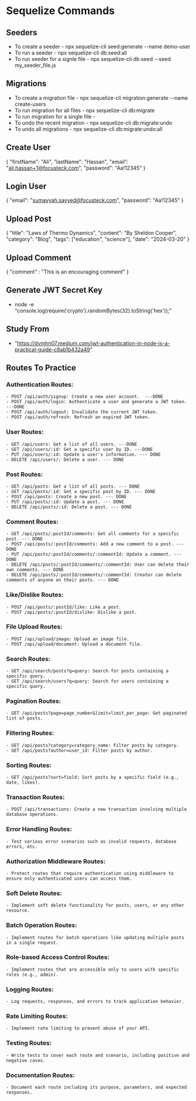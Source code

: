 # Sequelize Commands

## Seeders
- To create a seeder - npx sequelize-cli seed:generate --name demo-user
- To run a seeder - npx sequelize-cli db:seed:all
- To run seeder for a signle file - npx sequelize-cli db:seed --seed my_seeder_file.js

## Migrations
- To create a migration file - npx sequelize-cli migration:generate --name create-users
- To run migration for all files - npx sequelize-cli db:migrate
- To run migration for a single file - 
- To undo the recent migration - npx sequelize-cli db:migrate:undo
- To undo all migrations - npx sequelize-cli db:migrate:undo:all


## Create User
{
    "firstName": "Ali",
    "lastName": "Hassan",
    "email": "ali.hassan+1@focusteck.com",
    "password": "Aa!12345"
}

## Login User
{
    "email": "sumayyah.sayyed@focusteck.com",
    "password": "Aa!12345"
}

## Upload Post
{
    "title": "Laws of Thermo Dynamics",
    "content": "By Sheldon Cooper",
    "category": "Blog",
    "tags": ["education", "science"],
    "date": "2024-03-20"
}

## Upload Comment
{
    "comment" : "This is an encouraging comment"
}

## Generate JWT Secret Key
- node -e "console.log(require('crypto').randomBytes(32).toString('hex'));"

## Study From
- "https://dvmhn07.medium.com/jwt-authentication-in-node-js-a-practical-guide-c8ab1b432a49"

## Routes To Practice

### Authentication Routes:
    - POST /api/auth/signup: Create a new user account.  ---DONE
    - POST /api/auth/login: Authenticate a user and generate a JWT token. ---DONE
    - POST /api/auth/logout: Invalidate the current JWT token.
    - POST /api/auth/refresh: Refresh an expired JWT token.

### User Routes:
    - GET /api/users: Get a list of all users. ---DONE
    - GET /api/users/:id: Get a specific user by ID. ---DONE
    - PUT /api/users/:id: Update a user's information. --- DONE
    - DELETE /api/users/: Delete a user. --- DONE

### Post Routes:
    - GET /api/posts: Get a list of all posts. --- DONE
    - GET /api/posts/:id: Get a specific post by ID. --- DONE
    - POST /api/posts: Create a new post. --- DONE
    - PUT /api/posts/:id: Update a post. --- DONE
    - DELETE /api/posts/:id: Delete a post. --- DONE

### Comment Routes:
    - GET /api/posts/:postId/comments: Get all comments for a specific post. --- DONE
    - POST /api/posts/:postId/comments: Add a new comment to a post. --- DONE
    - PUT /api/posts/:postId/comments/:commentId: Update a comment. --- DONE
    - DELETE /api/posts/:postId/comments/:commentId: User can delete their own comments. --- DONE
    - DELETE /api/posts/:postId/comments/:commentId: Creator can delete comments of anyone on their posts. --- DONE

### Like/Dislike Routes:
    - POST /api/posts/:postId/like: Like a post.
    - POST /api/posts/:postId/dislike: Dislike a post.

### File Upload Routes:
    - POST /api/upload/image: Upload an image file.
    - POST /api/upload/document: Upload a document file.

### Search Routes:
    - GET /api/search/posts?q=query: Search for posts containing a specific query.
    - GET /api/search/users?q=query: Search for users containing a specific query.

### Pagination Routes:
    - GET /api/posts?page=page_number&limit=limit_per_page: Get paginated list of posts.

### Filtering Routes:
    - GET /api/posts?category=category_name: Filter posts by category.
    - GET /api/posts?author=user_id: Filter posts by author.

### Sorting Routes:
    - GET /api/posts?sort=field: Sort posts by a specific field (e.g., date, likes).

### Transaction Routes:
    - POST /api/transactions: Create a new transaction involving multiple database operations.

### Error Handling Routes:
    - Test various error scenarios such as invalid requests, database errors, etc.

### Authorization Middleware Routes:
    - Protect routes that require authentication using middleware to ensure only authenticated users can access them.

### Soft Delete Routes:
    - Implement soft delete functionality for posts, users, or any other resource.

### Batch Operation Routes:
    - Implement routes for batch operations like updating multiple posts in a single request.

### Role-based Access Control Routes:
    - Implement routes that are accessible only to users with specific roles (e.g., admin).

### Logging Routes:
    - Log requests, responses, and errors to track application behavior.

### Rate Limiting Routes:
    - Implement rate limiting to prevent abuse of your API.

### Testing Routes:
    - Write tests to cover each route and scenario, including positive and negative cases.

### Documentation Routes:
    - Document each route including its purpose, parameters, and expected responses.